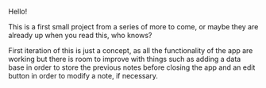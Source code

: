 Hello!

This is a first small project from a series of more to come, or maybe they are already up when you read this, who knows?

First iteration of this is just a concept, as all the functionality of the app are working but there is room to improve with things such as adding a data base in order to store the previous notes before closing the app and an edit button in order to modify a note, if necessary.

